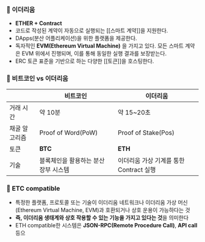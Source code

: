 ### 📌 이더리움
+ **ETHER + Contract**
+ 코드로 작성된 계약이 자동으로 실행되는 [[스마트 계약]]을 지원한다.
+ DApps(분산 어플리케이션)을 위한 플랫폼을 제공한다.
+ 독자적인 **EVM(Ethereum Virtual Machine)** 을 가지고 있다. 모든 스마트 계약은 EVM 위에서 진행되며, 이를 통해 동일한 실행 결과를 보장받는다.
+ ERC 토큰 표준을 기반으로 하는 다양한 [[토큰]]을 호스팅한다.

### 📌 비트코인 vs 이더리움
|               | 비트코인           | 이더리움            |
| ------------- | ------------------ | ------------------- |
| 거래 시간     | 약 10분            | 약 15~20초          |
| 채굴 알고리즘 | Proof of Word(PoW) | Proof of Stake(Pos) |
| 토큰          | **BTC**            | **ETH**             |
| 기술              |블록체인을 활용하는 분산 장부 시스템                    |이더리움 가상 기계를 통한 Contract 실행                     |


### 📌 ETC compatible
+ 특정한 플랫폼, 프로토콜 또는 기술이 이더리움 네트워크나 이더리움 가상 머신(Ethereum Virtual Machine, EVM)과 호환되거나 상호 운용이 가능하다는 것
+ **즉, 이더리움 생태계와 상호 작용할 수 있는 기능을 가지고 있다는 것**을 의미한다
+ ETH compatible한 시스템은 **JSON-RPC(Remote Procedure Call)**, **API call** 등으